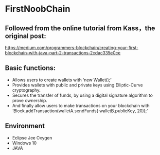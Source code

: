 # FirstNoobChain
## Followed  from the online tutorial from Kass，the original post:
https://medium.com/programmers-blockchain/creating-your-first-blockchain-with-java-part-2-transactions-2cdac335e0ce

## Basic functions:
- Allows users to create wallets with ‘new Wallet();’
- Provides wallets with public and private keys using Elliptic-Curve cryptography.
- Secures the transfer of funds, by using a digital signature algorithm to prove ownership.
- And finally allow users to make transactions on your blockchain with ‘Block.addTransaction(walletA.sendFunds( walletB.publicKey, 20));’

## Environment

- Eclipse Jee Oxygen
- Windows 10
- JAVA

